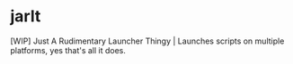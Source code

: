 # jarlt
[WIP] Just A Rudimentary Launcher Thingy | Launches scripts on multiple platforms, yes that's all it does.
